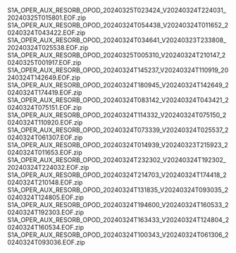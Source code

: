 S1A_OPER_AUX_RESORB_OPOD_20240325T023424_V20240324T224031_20240325T015801.EOF.zip
S1A_OPER_AUX_RESORB_OPOD_20240324T054438_V20240324T011652_20240324T043422.EOF.zip
S1A_OPER_AUX_RESORB_OPOD_20240324T034641_V20240323T233808_20240324T025538.EOF.zip
S1A_OPER_AUX_RESORB_OPOD_20240325T005310_V20240324T210147_20240325T001917.EOF.zip
S1A_OPER_AUX_RESORB_OPOD_20240324T145237_V20240324T110919_20240324T142649.EOF.zip
S1A_OPER_AUX_RESORB_OPOD_20240324T180945_V20240324T142649_20240324T174419.EOF.zip
S1A_OPER_AUX_RESORB_OPOD_20240324T083142_V20240324T043421_20240324T075151.EOF.zip
S1A_OPER_AUX_RESORB_OPOD_20240324T114332_V20240324T075150_20240324T110920.EOF.zip
S1A_OPER_AUX_RESORB_OPOD_20240324T073339_V20240324T025537_20240324T061307.EOF.zip
S1A_OPER_AUX_RESORB_OPOD_20240324T014939_V20240323T215923_20240324T011653.EOF.zip
S1A_OPER_AUX_RESORB_OPOD_20240324T232302_V20240324T192302_20240324T224032.EOF.zip
S1A_OPER_AUX_RESORB_OPOD_20240324T214703_V20240324T174418_20240324T210148.EOF.zip
S1A_OPER_AUX_RESORB_OPOD_20240324T131835_V20240324T093035_20240324T124805.EOF.zip
S1A_OPER_AUX_RESORB_OPOD_20240324T194600_V20240324T160533_20240324T192303.EOF.zip
S1A_OPER_AUX_RESORB_OPOD_20240324T163433_V20240324T124804_20240324T160534.EOF.zip
S1A_OPER_AUX_RESORB_OPOD_20240324T100343_V20240324T061306_20240324T093036.EOF.zip